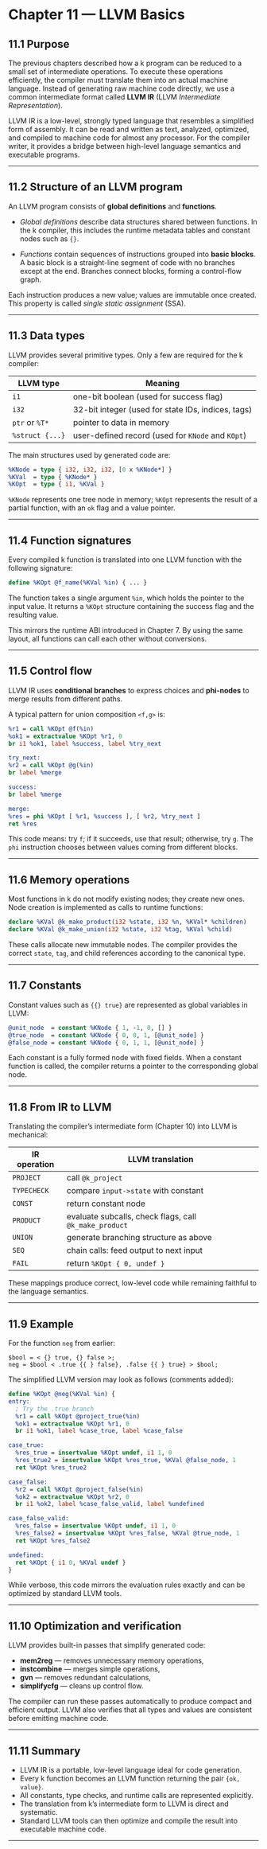 # Chapter 11 — LLVM Basics

## **11.1  Purpose**

The previous chapters described how a k program can be reduced to a small set of intermediate operations.
To execute these operations efficiently, the compiler must translate them into an actual machine language.
Instead of generating raw machine code directly, we use a common intermediate format called **LLVM IR** (LLVM *Intermediate Representation*).

LLVM IR is a low-level, strongly typed language that resembles a simplified form of assembly.
It can be read and written as text, analyzed, optimized, and compiled to machine code for almost any processor.
For the compiler writer, it provides a bridge between high-level language semantics and executable programs.

---

## **11.2  Structure of an LLVM program**

An LLVM program consists of **global definitions** and **functions**.

* *Global definitions* describe data structures shared between functions.
  In the k compiler, this includes the runtime metadata tables and constant nodes such as `{}`.

* *Functions* contain sequences of instructions grouped into **basic blocks**.
  A basic block is a straight-line segment of code with no branches except at the end.
  Branches connect blocks, forming a control-flow graph.

Each instruction produces a new value; values are immutable once created.
This property is called *single static assignment* (SSA).

---

## **11.3  Data types**

LLVM provides several primitive types.
Only a few are required for the k compiler:

| LLVM type       | Meaning                                            |
| --------------- | -------------------------------------------------- |
| `i1`            | one-bit boolean (used for success flag)            |
| `i32`           | 32-bit integer (used for state IDs, indices, tags) |
| `ptr` or `%T*`  | pointer to data in memory                          |
| `%struct {...}` | user-defined record (used for `KNode` and `KOpt`)  |

The main structures used by generated code are:

```llvm
%KNode = type { i32, i32, i32, [0 x %KNode*] }
%KVal  = type { %KNode* }
%KOpt  = type { i1, %KVal }
```

`%KNode` represents one tree node in memory;
`%KOpt` represents the result of a partial function, with an `ok` flag and a value pointer.

---

## **11.4  Function signatures**

Every compiled k function is translated into one LLVM function with the following signature:

```llvm
define %KOpt @f_name(%KVal %in) { ... }
```

The function takes a single argument `%in`, which holds the pointer to the input value.
It returns a `%KOpt` structure containing the success flag and the resulting value.

This mirrors the runtime ABI introduced in Chapter 7.
By using the same layout, all functions can call each other without conversions.

---

## **11.5  Control flow**

LLVM IR uses **conditional branches** to express choices and **phi-nodes** to merge results from different paths.

A typical pattern for union composition `<f,g>` is:

```llvm
%r1 = call %KOpt @f(%in)
%ok1 = extractvalue %KOpt %r1, 0
br i1 %ok1, label %success, label %try_next

try_next:
%r2 = call %KOpt @g(%in)
br label %merge

success:
br label %merge

merge:
%res = phi %KOpt [ %r1, %success ], [ %r2, %try_next ]
ret %res
```

This code means: try `f`; if it succeeds, use that result; otherwise, try `g`.
The `phi` instruction chooses between values coming from different blocks.

---

## **11.6  Memory operations**

Most functions in k do not modify existing nodes; they create new ones.
Node creation is implemented as calls to runtime functions:

```llvm
declare %KVal @k_make_product(i32 %state, i32 %n, %KVal* %children)
declare %KVal @k_make_union(i32 %state, i32 %tag, %KVal %child)
```

These calls allocate new immutable nodes.
The compiler provides the correct `state`, `tag`, and child references according to the canonical type.

---

## **11.7  Constants**

Constant values such as `{{} true}` are represented as global variables in LLVM:

```llvm
@unit_node  = constant %KNode { 1, -1, 0, [] }
@true_node  = constant %KNode { 0, 0, 1, [@unit_node] }
@false_node = constant %KNode { 0, 1, 1, [@unit_node] }
```

Each constant is a fully formed node with fixed fields.
When a constant function is called, the compiler returns a pointer to the corresponding global node.

---

## **11.8  From IR to LLVM**

Translating the compiler’s intermediate form (Chapter 10) into LLVM is mechanical:

| IR operation | LLVM translation                                       |
| ------------ | ------------------------------------------------------ |
| `PROJECT`    | call `@k_project`                                      |
| `TYPECHECK`  | compare `input->state` with constant                   |
| `CONST`      | return constant node                                   |
| `PRODUCT`    | evaluate subcalls, check flags, call `@k_make_product` |
| `UNION`      | generate branching structure as above                  |
| `SEQ`        | chain calls: feed output to next input                 |
| `FAIL`       | return `%KOpt { 0, undef }`                            |

These mappings produce correct, low-level code while remaining faithful to the language semantics.

---

## **11.9  Example**

For the function `neg` from earlier:

```
$bool = < {} true, {} false >;
neg = $bool < .true {{ } false}, .false {{ } true} > $bool;
```

The simplified LLVM version may look as follows (comments added):

```llvm
define %KOpt @neg(%KVal %in) {
entry:
  ; Try the .true branch
  %r1 = call %KOpt @project_true(%in)
  %ok1 = extractvalue %KOpt %r1, 0
  br i1 %ok1, label %case_true, label %case_false

case_true:
  %res_true = insertvalue %KOpt undef, i1 1, 0
  %res_true2 = insertvalue %KOpt %res_true, %KVal @false_node, 1
  ret %KOpt %res_true2

case_false:
  %r2 = call %KOpt @project_false(%in)
  %ok2 = extractvalue %KOpt %r2, 0
  br i1 %ok2, label %case_false_valid, label %undefined

case_false_valid:
  %res_false = insertvalue %KOpt undef, i1 1, 0
  %res_false2 = insertvalue %KOpt %res_false, %KVal @true_node, 1
  ret %KOpt %res_false2

undefined:
  ret %KOpt { i1 0, %KVal undef }
}
```

While verbose, this code mirrors the evaluation rules exactly and can be optimized by standard LLVM tools.

---

## **11.10  Optimization and verification**

LLVM provides built-in passes that simplify generated code:

* **mem2reg** — removes unnecessary memory operations,
* **instcombine** — merges simple operations,
* **gvn** — removes redundant calculations,
* **simplifycfg** — cleans up control flow.

The compiler can run these passes automatically to produce compact and efficient output.
LLVM also verifies that all types and values are consistent before emitting machine code.

---

## **11.11  Summary**

* LLVM IR is a portable, low-level language ideal for code generation.
* Every k function becomes an LLVM function returning the pair `{ok, value}`.
* All constants, type checks, and runtime calls are represented explicitly.
* The translation from k’s intermediate form to LLVM is direct and systematic.
* Standard LLVM tools can then optimize and compile the result into executable machine code.

---
